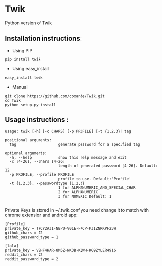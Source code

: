 Twik
====

Python version of Twik


## Installation instructions:
  * Using PIP
  
```pip install twik```

  * Using easy_install
  
```easy_install twik```

  * Manual
```
git clone https://github.com/coxande/Twik.git
cd Twik
python setup.py install
```

## Usage instructions :


```
usage: twik [-h] [-c CHARS] [-p PROFILE] [-t {1,2,3}] tag

positional arguments:
  tag                   generate password for a specified tag

optional arguments:
  -h, --help            show this help message and exit
  -c [4-26], --chars [4-26]
                        length of generated password [4-26]. Default: 12
  -p PROFILE, --profile PROFILE
                        profile to use. Default:'Profile'
  -t {1,2,3}, --passwordtype {1,2,3}
                        1 for ALPHANUMERIC_AND_SPECIAL_CHAR
                        2 for ALPHANUMERIC
                        3 for NUMERIC Default: 1


```

Private Keys is stored in ~/.twik.conf you need change it to match with chrome extension and android app:

```
[Profile]
private_key = TFCY2AJI-NBPU-V01E-F7CP-PJIZNRKPF25W
github_chars = 12
github_password_type = 1

[lala]
private_key = VBHF4HAR-8M5Z-NK3B-KQWH-KG9ZYLER4916
reddit_chars = 22
reddit_password_type = 2
```


